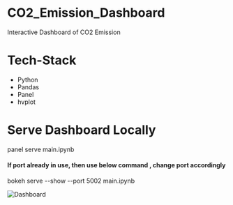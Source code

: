 # CO2_Emission_Dashboard
Interactive Dashboard of CO2 Emission

# Tech-Stack
 * Python
 * Pandas
 * Panel
 * hvplot

# Serve Dashboard Locally
panel serve main.ipynb

#### If port already in use, then use below command , change port accordingly
bokeh serve --show --port 5002 main.ipynb 



![Dashboard](https://user-images.githubusercontent.com/52732872/194775423-66f70d88-a2d3-4c9b-986f-eb568e589925.png)
